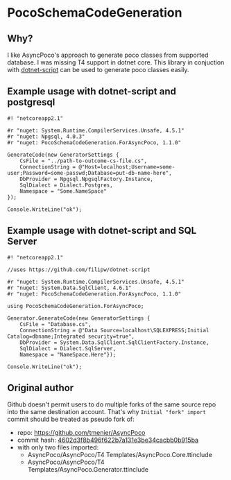 # PocoSchemaCodeGeneration

## Why?

I like AsyncPoco's approach to generate poco classes from supported database. I was missing T4 support in dotnet core. This library in conjuction with [dotnet-script](https://github.com/filipw/dotnet-script) can be used to generate poco classes easily.

## Example usage with dotnet-script and postgresql

```
#! "netcoreapp2.1"

#r "nuget: System.Runtime.CompilerServices.Unsafe, 4.5.1"
#r "nuget: Npgsql, 4.0.3"
#r "nuget: PocoSchemaCodeGeneration.ForAsyncPoco, 1.1.0"

GenerateCode(new GeneratorSettings {
    CsFile = "../path-to-outcome-cs-file.cs",
    ConnectionString = @"Host=localhost;Username=some-user;Password=some-passwd;Database=put-db-name-here",
    DbProvider = Npgsql.NpgsqlFactory.Instance,
    SqlDialect = Dialect.Postgres,
    Namespace = "Some.NameSpace"
});
    
Console.WriteLine("ok");
```

## Example usage with dotnet-script and SQL Server

```
#! "netcoreapp2.1"

//uses https://github.com/filipw/dotnet-script

#r "nuget: System.Runtime.CompilerServices.Unsafe, 4.5.1"
#r "nuget: System.Data.SqlClient, 4.6.1"
#r "nuget: PocoSchemaCodeGeneration.ForAsyncPoco, 1.1.0"

using PocoSchemaCodeGeneration.ForAsyncPoco;

Generator.GenerateCode(new GeneratorSettings {
    CsFile = "Database.cs",
    ConnectionString = @"Data Source=localhost\SQLEXPRESS;Initial Catalog=dbname;Integrated security=true",
    DbProvider = System.Data.SqlClient.SqlClientFactory.Instance,
    SqlDialect = Dialect.SqlServer,
    Namespace = "NameSpace.Here"});
    
Console.WriteLine("ok");
```

## Original author
Github doesn't permit users to do multiple forks of the same source repo into the same destination account.
That's why ```Initial "fork" import``` commit should be treated as pseudo fork of:
- repo: https://github.com/tmenier/AsyncPoco
- commit hash: [4602d3f8b496f622b7a131e3be34cacbb0b915ba](https://github.com/tmenier/AsyncPoco/commit/4602d3f8b496f622b7a131e3be34cacbb0b915ba)
- with only two files imported:
  - AsyncPoco/AsyncPoco/T4 Templates/AsyncPoco.Core.ttinclude
  - AsyncPoco/AsyncPoco/T4 Templates/AsyncPoco.Generator.ttinclude  
